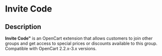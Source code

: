 # Invite Code

## Description
**Invite Code"** is an OpenCart extension that allows customers to join other groups and get access to special prices or discounts available to this group.
Compatible with OpenCart 2.2.x-3.x versions.


